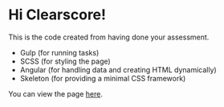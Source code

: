 # Hi Clearscore!

This is the code created from having done your assessment.

- Gulp (for running tasks)
- SCSS (for styling the page)
- Angular (for handling data and creating HTML dynamically)
- Skeleton (for providing a minimal CSS framework)

You can view the page [here](https://rawgit.com/timreaper/Clearscore/master/dist/index.html).